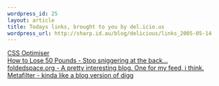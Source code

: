 ```yaml
--- 
wordpress_id: 25
layout: article
title: Todays links, brought to you by del.icio.us
wordpress_url: http://sharp.id.au/blog/delicious/links_2005-05-14
---
```

<a href="http://cdburnerxp.se/cssparse/css_optimiser.php">CSS Optimiser</a>
<br />
<a href="http://hwebbjr.typepad.com/openloops/2005/04/how_to_lose_50_.html">How to Lose 50 Pounds - Stop sniggering at the back...</a>
<br />
<a href="http://www.foldedspace.org/">foldedspace.org - A pretty interesting blog. One for my feed, i think.</a>
<br />
<a href="http://www.metafilter.com/">Metafilter - kinda like a blog version of digg</a>
<br />
